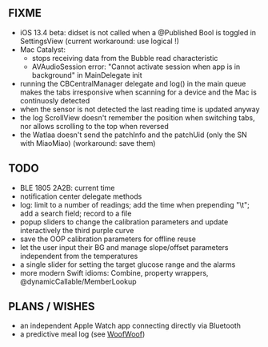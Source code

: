 FIXME
-----

* iOS 13.4 beta: didset is not called when a @Published Bool is toggled in SettingsView (current workaround: use logical !)
* Mac Catalyst:
   - stops receiving data from the Bubble read characteristic
   - AVAudioSession error: "Cannot activate session when app is in background" in MainDelegate init
* running the CBCentralManager delegate and log() in the main queue makes the tabs irresponsive when scanning for a device and the Mac is continuosly detected
* when the sensor is not detected the last reading time is updated anyway
*  the log ScrollView doesn't remember the position when switching tabs, nor allows scrolling to the top when reversed
* the Watlaa doesn't send the patchInfo and the patchUid (only the SN with MiaoMiao) (workaround: save them)


TODO
----

* BLE 1805 2A2B: current time
* notification center delegate methods
* log: limit to a number of readings; add the time when prepending "\t"; add a search field; record to a file
* popup sliders to change the calibration parameters and update interactively the third purple curve
* save the OOP calibration parameters for offline reuse
* let the user input their BG and manage slope/offset parameters independent from the temperatures
* a single slider for setting the target glucose range and the alarms
* more modern Swift idioms: Combine, property wrappers, @dynamicCallable/MemberLookup


PLANS / WISHES
---------------

* an independent Apple Watch app connecting directly via Bluetooth
* a predictive meal log (see [WoofWoof](https://github.com/gshaviv/ninety-two))
